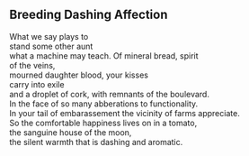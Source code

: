 Breeding Dashing Affection
--------------------------
What we say plays to  
stand some other aunt  
what a machine may teach. Of mineral bread, spirit  
of the veins,  
mourned daughter blood, your kisses  
carry into exile  
and a droplet of cork, with remnants of the boulevard.  
In the face of so many abberations to functionality.  
In your tail of embarassement the vicinity of farms appreciate.  
So the comfortable happiness lives on in a tomato,  
the sanguine house of the moon,  
the silent warmth that is dashing and aromatic.  
